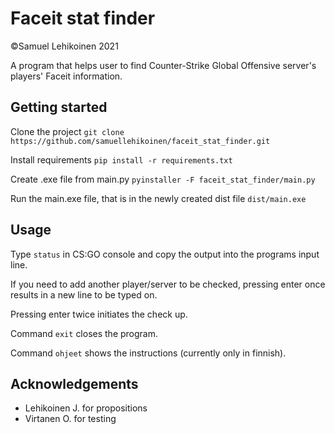 # Faceit stat finder

©Samuel Lehikoinen 2021

A program that helps user to find Counter-Strike Global Offensive server's players' Faceit information.

## Getting started

Clone the project
`git clone https://github.com/samuellehikoinen/faceit_stat_finder.git`

Install requirements
`pip install -r requirements.txt`

Create .exe file from main.py
`pyinstaller -F faceit_stat_finder/main.py`

Run the main.exe file, that is in the newly created dist file
`dist/main.exe`

## Usage

Type `status` in CS:GO console and copy the output into the programs input line.

If you need to add another player/server to be checked, pressing enter once results in a new line to be typed on.

Pressing enter twice initiates the check up.

Command `exit` closes the program.

Command `ohjeet` shows the instructions (currently only in finnish).

## Acknowledgements
* Lehikoinen J. for propositions
* Virtanen O. for testing
